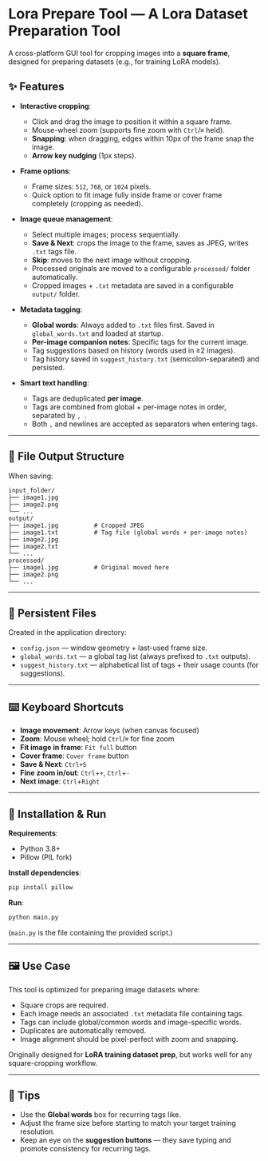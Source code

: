 # Lora Prepare Tool — A Lora Dataset Preparation Tool

A cross-platform GUI tool for cropping images into a **square frame**, designed for preparing datasets (e.g., for training LoRA models).

## ✨ Features

- **Interactive cropping**:
  - Click and drag the image to position it within a square frame.
  - Mouse-wheel zoom (supports fine zoom with `Ctrl`/`⌘` held).
  - **Snapping**: when dragging, edges within 10px of the frame snap the image.
  - **Arrow key nudging** (1px steps).

- **Frame options**:
  - Frame sizes: `512`, `768`, or `1024` pixels.
  - Quick option to fit image fully inside frame or cover frame completely (cropping as needed).

- **Image queue management**:
  - Select multiple images; process sequentially.
  - **Save & Next**: crops the image to the frame, saves as JPEG, writes `.txt` tags file.
  - **Skip**: moves to the next image without cropping.
  - Processed originals are moved to a configurable `processed/` folder automatically.
  - Cropped images + `.txt` metadata are saved in a configurable `output/` folder.

- **Metadata tagging**:
  - **Global words**: Always added to `.txt` files first. Saved in `global_words.txt` and loaded at startup.
  - **Per-image companion notes**: Specific tags for the current image.
  - Tag suggestions based on history (words used in ≥2 images).
  - Tag history saved in `suggest_history.txt` (semicolon-separated) and persisted.

- **Smart text handling**:
  - Tags are deduplicated **per image**.
  - Tags are combined from global + per-image notes in order, separated by `, `.
  - Both `,` and newlines are accepted as separators when entering tags.

---

## 📂 File Output Structure

When saving:

```
input_folder/
├── image1.jpg
├── image2.png
└── ...
output/
├── image1.jpg          # Cropped JPEG
├── image1.txt          # Tag file (global words + per-image notes)
├── image2.jpg
├── image2.txt
└── ...
processed/
├── image1.jpg          # Original moved here
├── image2.png
└── ...
```

---

## 📝 Persistent Files

Created in the application directory:

- `config.json` — window geometry + last-used frame size.
- `global_words.txt` — a global tag list (always prefixed to `.txt` outputs).
- `suggest_history.txt` — alphabetical list of tags + their usage counts (for suggestions).

---

## ⌨️ Keyboard Shortcuts

- **Image movement**: Arrow keys (when canvas focused)
- **Zoom**: Mouse wheel; hold `Ctrl`/`⌘` for fine zoom
- **Fit image in frame**: `Fit full` button
- **Cover frame**: `Cover frame` button
- **Save & Next**: `Ctrl+S`
- **Fine zoom in/out**: `Ctrl`+`+`, `Ctrl`+`-`
- **Next image**: `Ctrl`+`Right`

---

## 🚀 Installation & Run

**Requirements**:
- Python 3.8+
- Pillow (PIL fork)

**Install dependencies**:
```bash
pip install pillow
```

**Run**:
```bash
python main.py
```

(`main.py` is the file containing the provided script.)

---

## 🖼️ Use Case

This tool is optimized for preparing image datasets where:
- Square crops are required.
- Each image needs an associated `.txt` metadata file containing tags.
- Tags can include global/common words and image-specific words.
- Duplicates are automatically removed.
- Image alignment should be pixel-perfect with zoom and snapping.

Originally designed for **LoRA training dataset prep**, but works well for any square-cropping workflow.

---

## 📌 Tips

- Use the **Global words** box for recurring tags like.
- Adjust the frame size before starting to match your target training resolution.
- Keep an eye on the **suggestion buttons** — they save typing and promote consistency for recurring tags.
